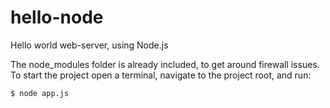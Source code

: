 # hello-node
Hello world web-server, using Node.js

The node_modules folder is already included, to get around firewall issues. To start the project open a terminal, navigate to the project root, and run:
```
$ node app.js
```
